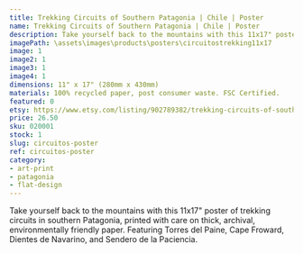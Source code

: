 ```yaml
---
title: Trekking Circuits of Southern Patagonia | Chile | Poster
name: Trekking Circuits of Southern Patagonia | Chile | Poster
description: Take yourself back to the mountains with this 11x17" poster of trekking circuits in southern Patagonia, printed with care on thick, archival, environmentally friendly paper.
imagePath: \assets\images\products\posters\circuitostrekking11x17
image: 1
image2: 1
image3: 1
image4: 1
dimensions: 11" x 17" (280mm x 430mm)
materials: 100% recycled paper, post consumer waste. FSC Certified.
featured: 0
etsy: https://www.etsy.com/listing/902789382/trekking-circuits-of-southern-patagonia
price: 26.50
sku: 020001
stock: 1
slug: circuitos-poster
ref: circuitos-poster
category:
- art-print
- patagonia
- flat-design
---
```

Take yourself back to the mountains with this 11x17" poster of trekking circuits in southern Patagonia, printed with care on thick, archival, environmentally friendly paper. Featuring Torres del Paine, Cape Froward, Dientes de Navarino, and Sendero de la Paciencia.
